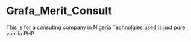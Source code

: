 # Grafa_Merit_Consult
This is for a consuting company in Nigeria
Technolgies used is just pure vanilla PHP
